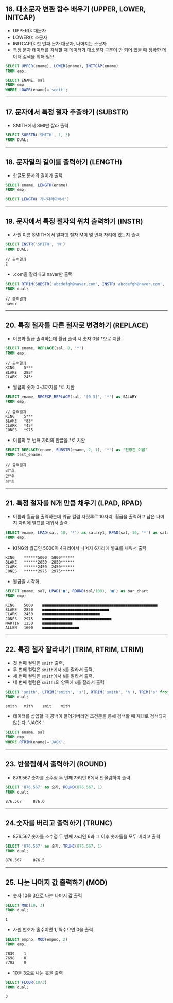## 16. 대소문자 변환 함수 배우기 (UPPER, LOWER, INITCAP)

- UPPER(): 대문자
- LOWER(): 소문자
- INITCAP(): 첫 번째 문자 대문자, 나머지는 소문자
- 특정 문자 데이터를 검색할 때 데이터가 대소문자 구분이 안 되어 있을 때 정확한 데이터 검색을 위해 필요.

```sql
SELECT UPPER(ename), LOWER(ename), INITCAP(ename)
FROM emp;
```

```sql
SELECT ENAME, sal
FROM emp
WHERE LOWER(ename)='scott';
```

---

## 17. 문자에서 특정 철자 추출하기 (SUBSTR)

- SMITH에서 SMI만 잘라 출력

```sql
SELECT SUBSTR('SMITH', 1, 3)
FROM DUAL;
```

---

## 18. 문자열의 길이를 출력하기 (LENGTH)

- 한글도 문자의 길이가 출력

```sql
SELECT ename, LENGTH(ename)
FROM emp;

SELECT LENGTH('가나다라마바사')
```

---

## 19. 문자에서 특정 철자의 위치 출력하기 (INSTR)

- 사원 이름 SMITH에서 알파벳 철자 M이 몇 번째 자리에 있는지 출력

```sql
SELECT INSTR('SMITH', 'M')
FROM DUAL;
```

```
// 출력결과
2
```

- .com을 잘라내고 naver만 출력

```sql
SELECT RTRIM(SUBSTR('abcdefgh@naver.com', INSTR('abcdefgh@naver.com', '@') +1), '.com')
FROM dual;
```

```
// 출력결과
naver
```

---

## 20. 특정 철자를 다른 철자로 변경하기 (REPLACE)

- 이름과 월급 출력하는데 월급 출력 시 숫자 0을 *으로 치환

```sql
SELECT ename, REPLACE(sal, 0, '*')
FROM emp;
```

```
// 출력결과
KING	5***
BLAKE	285*
CLARK	245*
```

- 월급의 숫자 0~3까지를 *로 치환

```sql
SELECT ename, REGEXP_REPLACE(sal, '[0-3]', '*') as SALARY
FROM emp;
```

```
// 출력결과
KING	5***
BLAKE	*85*
CLARK	*45*
JONES	*975
```

- 이름의 두 번째 자리의 한글을 *로 치환

```sql
SELECT REPLACE(ename, SUBSTR(ename, 2, 1), '*') as "전광판_이름"
FROM test_ename;
```

```
// 출력결과
김*호
안*수
최*희
```

---

## 21. 특정 철자를 N개 만큼 채우기 (LPAD, RPAD)

- 이름과 월급을 출력하는데 워급 컬럼 자릿루르 10자리, 월급을 출력하고 남은 나머지 자리에 별표를 채워서 출력

```SQL
SELECT ename, LPAD(sal, 10, '*') as salary1, RPAD(sal, 10, '*') as salary2
FROM emp;
```

- KING의 월급인 5000이 4자리여서 나머지 6자리에 별표를 채워서 출력

```
KING	******5000	5000******
BLAKE	******2850	2850******
CLARK	******2450	2450******
JONES	******2975	2975******
```

- 월급을 시각화

```SQL
SELECT ename, sal, LPAD('■', ROUND(sal/100), '■') as bar_chart
FROM emp;
```

```
KING	5000	■■■■■■■■■■■■■■■■■■■■■■■■■■■■■■■■■■■■■■■■■■■■■■■■■■
BLAKE	2850	■■■■■■■■■■■■■■■■■■■■■■■■■■■■■
CLARK	2450	■■■■■■■■■■■■■■■■■■■■■■■■■
JONES	2975	■■■■■■■■■■■■■■■■■■■■■■■■■■■■■■
MARTIN	1250	■■■■■■■■■■■■■
ALLEN	1600	■■■■■■■■■■■■■■■■
```

---

## 22. 특정 철자 잘라내기 (TRIM, RTRIM, LTRIM)

- 첫 번째 컬럼은 `smith` 출력, 
- 두 번째 컬럼은 `smith`에서 `s`를 잘라서 출력, 
- 세 번째 컬럼은 `smith`에서 `h`를 잘라서 출력, 
- 네 번째 컬럼은 `smiths`의 양쪽에 `s`를 잘라서 출력

```sql
SELECT 'smith', LTRIM('smith', 's'), RTRIM('smith', 'h'), TRIM('s' from 'smiths')
FROM dual;
```

```
smith	mith	smit	mith
```

- 데이터를 삽입할 때 공백이 들어가버리면 조건문을 통해 검색할 때 제대로 검색되지 않는다. 'JACK '

```sql
SELECT ename, sal
FROM emp
WHERE RTRIM(ename)='JACK';
```

---

## 23. 반올림해서 출력하기 (ROUND)

- 876.567 숫자를 소수점 두 번째 자리인 6에서 반올림하여 출력

```sql
SELECT '876.567' as 숫자, ROUND(876.567, 1)
FROM dual;
```

```
876.567		876.6
```

---

## 24.숫자를 버리고 출력하기 (TRUNC)

- 876.567 숫자를 소수점 두 번째 자리인 6과 그 이후 숫자들을 모두 버리고 출력

```sql
SELECT '876.567' as 숫자, TRUNC(876.567, 1)
FROM dual;
```

```
876.567		876.5
```

---

## 25. 나눈 나머지 값 출력하기 (MOD)

- 숫자 10을 3으로 나눈 나머지 값 출력

```sql
SELECT MOD(10, 3)
FROM dual;
```

```
1
```

- 사원 번호가 홀수이면 1, 짝수으면 0을 출력

```sql
SELECT empno, MOD(empno, 2)
FROM emp;
```

```
7839	1
7698	0
7782	0
```

- 10을 3으로 나눈 몫을 출력

```sql
SELECT FLOOR(10/3)
FROM dual;
```

```
3
```

